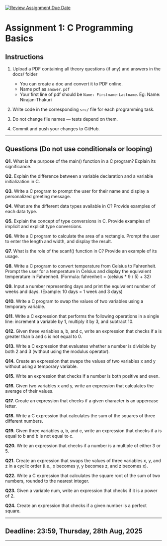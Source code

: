 [![Review Assignment Due Date](https://classroom.github.com/assets/deadline-readme-button-22041afd0340ce965d47ae6ef1cefeee28c7c493a6346c4f15d667ab976d596c.svg)](https://classroom.github.com/a/be8hW6Xr)
# Assignment 1: C Programming Basics

## Instructions

1. Upload a PDF containing all theory questions (if any) and answers in the docs/ folder
    - You can create a doc and convert it to PDF online.
    - Name pdf as `answer.pdf`
    - Your first line of pdf should be `Name: Firstname-Lastname`. Eg: Name: Nirajan-Thakuri

2. Write code in the corresponding `src/` file for each programming task.

3. Do not change file names — tests depend on them.

4. Commit and push your changes to GitHub.

---

## Questions (Do not use conditionals or looping)

**Q1.** What is the purpose of the main() function in a C program? Explain its significance.

**Q2.** Explain the difference between a variable declaration and a variable initialization in C.

**Q3.** Write a C program to prompt the user for their name and display a personalized greeting message.

**Q4.** What are the different data types available in C? Provide examples of each data type.

**Q5.** Explain the concept of type conversions in C. Provide examples of implicit and explicit type conversions.

**Q6.** Write a C program to calculate the area of a rectangle. Prompt the user to enter the length and width, and display the result.

**Q7.** What is the role of the scanf() function in C? Provide an example of its usage.

**Q8.** Write a C program to convert temperature from Celsius to Fahrenheit. Prompt the user for a temperature in Celsius and display the equivalent temperature in Fahrenheit. (Formula: fahrenheit = (celsius * 9 / 5) + 32)

**Q9.** Input a number representing days and print the equivalent number of weeks and days. (Example: 10 days = 1 week and 3 days)

**Q10.** Write a C program to swap the values of two variables using a temporary variable.

**Q11.** Write a C expression that performs the following operations in a single line: increment a variable by 1, multiply it by 3, and subtract 10.

**Q12.** Given three variables a, b, and c, write an expression that checks if a is greater than b and c is not equal to 0.

**Q13.** Write a C expression that evaluates whether a number is divisible by both 2 and 3 (without using the modulus operator).

**Q14.** Create an expression that swaps the values of two variables x and y without using a temporary variable.

**Q15.** Write an expression that checks if a number is both positive and even.

**Q16.** Given two variables x and y, write an expression that calculates the average of their values.

**Q17.** Create an expression that checks if a given character is an uppercase letter.

**Q18.** Write a C expression that calculates the sum of the squares of three different numbers.

**Q19.** Given three variables a, b, and c, write an expression that checks if a is equal to b and b is not equal to c.

**Q20.** Write an expression that checks if a number is a multiple of either 3 or 5.

**Q21.** Create an expression that swaps the values of three variables x, y, and z in a cyclic order (i.e., x becomes y, y becomes z, and z becomes x).

**Q22.** Write a C expression that calculates the square root of the sum of two numbers, rounded to the nearest integer.

**Q23.** Given a variable num, write an expression that checks if it is a power of 2.

**Q24.** Create an expression that checks if a given number is a perfect square.

---

## Deadline: 23:59, Thursday, 28th Aug, 2025

---
